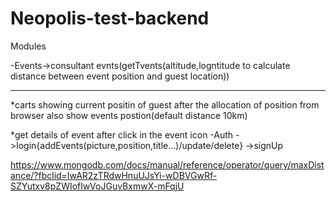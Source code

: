 # Neopolis-test-backend

Modules 

 -Events->consultant evnts(getTvents(altitude,logntitude to calculate distance between event position and guest location)) 
 
 _____________________________
 
 
*carts showing current positin   of guest  after the allocation of position from browser also show events postion(default distance 10km)
 
 
 *get details of event after click in the event icon
 -Auth ->login{addEvents(picture,position,title...)/update/delete}
       ->signUp
       
https://www.mongodb.com/docs/manual/reference/operator/query/maxDistance/?fbclid=IwAR2zTRdwHnuUJsYi-wDBVGwRf-SZYutxv8pZWIoflwVoJGuvBxmwX-mFqjU

